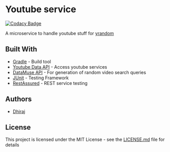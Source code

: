 # Youtube service

[![Codacy Badge](https://api.codacy.com/project/badge/Grade/34ff388d58114920976b08fe76f66862)](https://app.codacy.com/app/dhirajbhatt072/youtube-service?utm_source=github.com&utm_medium=referral&utm_content=Dhiraj072/youtube-service&utm_campaign=Badge_Grade_Dashboard)

A microservice to handle youtube stuff for [yrandom](https://github.com/Dhiraj072/yrandom)

## Built With

-   [Gradle](https://gradle.org/) - Build tool
-   [Youtube Data API](https://developers.google.com/youtube/v3/) - Access youtube services
-   [DataMuse API](https://www.datamuse.com/api/) - For generation of random video search queries
-   [JUnit](https://junit.org/) - Testing Framework
-   [RestAssured](http://rest-assured.io/) - REST service testing

## Authors

-   [Dhiraj](https://github.com/dhiraj072)

## License

This project is licensed under the MIT License - see the [LICENSE.md](LICENSE.md) file for details

